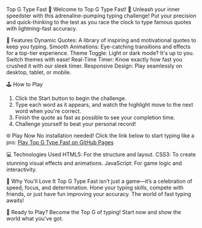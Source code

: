Top G Type Fast 🚀
Welcome to Top G Type Fast! 🚀 Unleash your inner speedster with this adrenaline-pumping typing challenge! Put your precision and quick-thinking to the test as you race the clock to type famous quotes with lightning-fast accuracy.

🎯 Features
Dynamic Quotes: A library of inspiring and motivational quotes to keep you typing.
Smooth Animations: Eye-catching transitions and effects for a top-tier experience.
Theme Toggle: Light or dark mode? It's up to you. Switch themes with ease!
Real-Time Timer: Know exactly how fast you crushed it with our sleek timer.
Responsive Design: Play seamlessly on desktop, tablet, or mobile.

🕹️ How to Play
1. Click the Start button to begin the challenge.
2. Type each word as it appears, and watch the highlight move to the next word when you're correct.
3. Finish the quote as fast as possible to see your completion time.
4. Challenge yourself to beat your personal record!

🌐 Play Now
No installation needed! Click the link below to start typing like a pro: 
[Play Top G Type Fast on GitHub Pages](https://ericlamkf.github.io/Top-G-Type-Fast-/)

💻 Technologies Used
HTML5: For the structure and layout.
CSS3: To create stunning visual effects and animations.
JavaScript: For game logic and interactivity.

🌟 Why You'll Love It
Top G Type Fast isn’t just a game—it’s a celebration of speed, focus, and determination. Hone your typing skills, compete with friends, or just have fun improving your accuracy. The world of fast typing awaits!

🚀 Ready to Play?
Become the Top G of typing! Start now and show the world what you've got.
